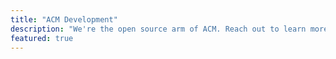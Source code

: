 ```yaml
---
title: "ACM Development"
description: "We're the open source arm of ACM. Reach out to learn more about how you can get involved in the amazin projects that we work on year round. Want to see a sneak peak? Check them out at https://github.com/acmutd"
featured: true
---
```

